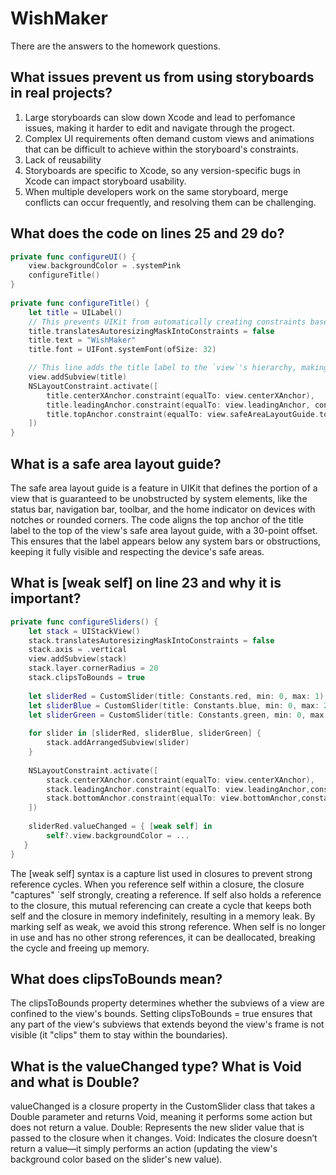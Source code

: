 # WishMaker
There are the answers to the homework questions.
## What issues prevent us from using storyboards in real projects?
1. Large storyboards can slow down Xcode and lead to perfomance issues, making it harder to edit and navigate through the progect.
2. Complex UI requirements often demand custom views and animations that can be difficult to achieve within the storyboard's constraints.
3. Lack of reusability
4. Storyboards are specific to Xcode, so any version-specific bugs in Xcode can impact storyboard usability.
5. When multiple developers work on the same storyboard, merge conflicts can occur frequently, and resolving them can be challenging.
## What does the code on lines 25 and 29 do?
```swift
private func configureUI() {
    view.backgroundColor = .systemPink
    configureTitle()
}
    
private func configureTitle() {
    let title = UILabel()
    // This prevents UIKit from automatically creating constraints based on the frame, allowing us to define custom constraints, which is necessary when using Auto Layout constraints programmatically in UIKit. 
    title.translatesAutoresizingMaskIntoConstraints = false
    title.text = "WishMaker"
    title.font = UIFont.systemFont(ofSize: 32)

    // This line adds the title label to the `view`'s hierarchy, making it visible on the screen. Without this, the label would exist in memory but not be displayed.
    view.addSubview(title)
    NSLayoutConstraint.activate([
        title.centerXAnchor.constraint(equalTo: view.centerXAnchor),
        title.leadingAnchor.constraint(equalTo: view.leadingAnchor, constrant: 20),
        title.topAnchor.constraint(equalTo: view.safeAreaLayoutGuide.topAnchor, constant: 30)
    ])
}
```
## What is a safe area layout guide?
The safe area layout guide is a feature in UIKit that defines the portion of a view that is guaranteed to be unobstructed by system elements, like the status bar, navigation bar, toolbar, and the home indicator on devices with notches or rounded corners. The code aligns the top anchor of the title label to the top of the view's safe area layout guide, with a 30-point offset. This ensures that the label appears below any system bars or obstructions, keeping it fully visible and respecting the device's safe areas.
## What is [weak self] on line 23 and why it is important?
```swift
private func configureSliders() {
    let stack = UIStackView()
    stack.translatesAutoresizingMaskIntoConstraints = false
    stack.axis = .vertical
    view.addSubview(stack)
    stack.layer.cornerRadius = 20
    stack.clipsToBounds = true
    
    let sliderRed = CustomSlider(title: Constants.red, min: 0, max: 1)
    let sliderBlue = CustomSlider(title: Constants.blue, min: 0, max: 255)
    let sliderGreen = CustomSlider(title: Constants.green, min: 0, max: 255)
    
    for slider in [sliderRed, sliderBlue, sliderGreen] {
        stack.addArrangedSubview(slider)
    }
    
    NSLayoutConstraint.activate([
        stack.centerXAnchor.constraint(equalTo: view.centerXAnchor),
        stack.leadingAnchor.constraint(equalTo: view.leadingAnchor,constant: 20),
        stack.bottomAnchor.constraint(equalTo: view.bottomAnchor,constant: -40)
    ])
    
    sliderRed.valueChanged = { [weak self] in
        self?.view.backgroundColor = ...
   }
}
```
The [weak self] syntax is a capture list used in closures to prevent strong reference cycles. When you reference self within a closure, the closure "captures" `self strongly, creating a reference. If self also holds a reference to the closure, this mutual referencing can create a cycle that keeps both self and the closure in memory indefinitely, resulting in a memory leak.
By marking self as weak, we avoid this strong reference. When self is no longer in use and has no other strong references, it can be deallocated, breaking the cycle and freeing up memory. 
## What does clipsToBounds mean?
The clipsToBounds property determines whether the subviews of a view are confined to the view's bounds. Setting clipsToBounds = true ensures that any part of the view's subviews that extends beyond the view's frame is not visible (it "clips" them to stay within the boundaries).
## What is the valueChanged type? What is Void and what is Double?
valueChanged is a closure property in the CustomSlider class that takes a Double parameter and returns Void, meaning it performs some action but does not return a value.
Double: Represents the new slider value that is passed to the closure when it changes.
Void: Indicates the closure doesn’t return a value—it simply performs an action (updating the view's background color based on the slider's new value).
